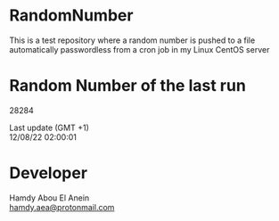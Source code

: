 # RandomNumber    
This is a test repository where a random number is pushed to a file automatically passwordless from a cron job in my Linux CentOS server    
# Random Number of the last run   
28284
      
Last update (GMT +1)    
12/08/22 02:00:01
# Developer    
Hamdy Abou El Anein   
hamdy.aea@protonmail.com
